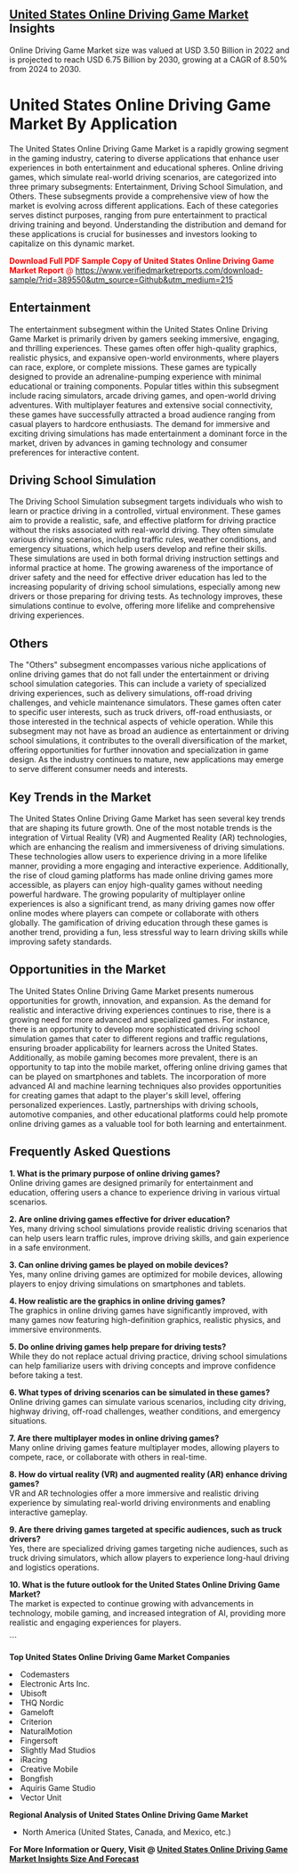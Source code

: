 <h2><a href="https://www.verifiedmarketreports.com/download-sample/?rid=389550&amp;utm_source=Github&amp;utm_medium=215" target="_blank">United States Online Driving Game Market</a> Insights</h2><p>Online Driving Game Market size was valued at USD 3.50 Billion in 2022 and is projected to reach USD 6.75 Billion by 2030, growing at a CAGR of 8.50% from 2024 to 2030.</p><p><h1>United States Online Driving Game Market By Application</h1><p>The United States Online Driving Game Market is a rapidly growing segment in the gaming industry, catering to diverse applications that enhance user experiences in both entertainment and educational spheres. Online driving games, which simulate real-world driving scenarios, are categorized into three primary subsegments: Entertainment, Driving School Simulation, and Others. These subsegments provide a comprehensive view of how the market is evolving across different applications. Each of these categories serves distinct purposes, ranging from pure entertainment to practical driving training and beyond. Understanding the distribution and demand for these applications is crucial for businesses and investors looking to capitalize on this dynamic market.</p><p><p><span class=""><span style="color: #ff0000;"><strong>Download Full PDF Sample Copy of United States Online Driving Game Market Report</strong> @ </span><a href="https://www.verifiedmarketreports.com/download-sample/?rid=389550&amp;utm_source=Github&amp;utm_medium=215" target="_blank">https://www.verifiedmarketreports.com/download-sample/?rid=389550&amp;utm_source=Github&amp;utm_medium=215</a></span></p></p><h2>Entertainment</h2><p>The entertainment subsegment within the United States Online Driving Game Market is primarily driven by gamers seeking immersive, engaging, and thrilling experiences. These games often offer high-quality graphics, realistic physics, and expansive open-world environments, where players can race, explore, or complete missions. These games are typically designed to provide an adrenaline-pumping experience with minimal educational or training components. Popular titles within this subsegment include racing simulators, arcade driving games, and open-world driving adventures. With multiplayer features and extensive social connectivity, these games have successfully attracted a broad audience ranging from casual players to hardcore enthusiasts. The demand for immersive and exciting driving simulations has made entertainment a dominant force in the market, driven by advances in gaming technology and consumer preferences for interactive content.</p><h2>Driving School Simulation</h2><p>The Driving School Simulation subsegment targets individuals who wish to learn or practice driving in a controlled, virtual environment. These games aim to provide a realistic, safe, and effective platform for driving practice without the risks associated with real-world driving. They often simulate various driving scenarios, including traffic rules, weather conditions, and emergency situations, which help users develop and refine their skills. These simulations are used in both formal driving instruction settings and informal practice at home. The growing awareness of the importance of driver safety and the need for effective driver education has led to the increasing popularity of driving school simulations, especially among new drivers or those preparing for driving tests. As technology improves, these simulations continue to evolve, offering more lifelike and comprehensive driving experiences.</p><h2>Others</h2><p>The "Others" subsegment encompasses various niche applications of online driving games that do not fall under the entertainment or driving school simulation categories. This can include a variety of specialized driving experiences, such as delivery simulations, off-road driving challenges, and vehicle maintenance simulators. These games often cater to specific user interests, such as truck drivers, off-road enthusiasts, or those interested in the technical aspects of vehicle operation. While this subsegment may not have as broad an audience as entertainment or driving school simulations, it contributes to the overall diversification of the market, offering opportunities for further innovation and specialization in game design. As the industry continues to mature, new applications may emerge to serve different consumer needs and interests.</p><h2>Key Trends in the Market</h2><p>The United States Online Driving Game Market has seen several key trends that are shaping its future growth. One of the most notable trends is the integration of Virtual Reality (VR) and Augmented Reality (AR) technologies, which are enhancing the realism and immersiveness of driving simulations. These technologies allow users to experience driving in a more lifelike manner, providing a more engaging and interactive experience. Additionally, the rise of cloud gaming platforms has made online driving games more accessible, as players can enjoy high-quality games without needing powerful hardware. The growing popularity of multiplayer online experiences is also a significant trend, as many driving games now offer online modes where players can compete or collaborate with others globally. The gamification of driving education through these games is another trend, providing a fun, less stressful way to learn driving skills while improving safety standards.</p><h2>Opportunities in the Market</h2><p>The United States Online Driving Game Market presents numerous opportunities for growth, innovation, and expansion. As the demand for realistic and interactive driving experiences continues to rise, there is a growing need for more advanced and specialized games. For instance, there is an opportunity to develop more sophisticated driving school simulation games that cater to different regions and traffic regulations, ensuring broader applicability for learners across the United States. Additionally, as mobile gaming becomes more prevalent, there is an opportunity to tap into the mobile market, offering online driving games that can be played on smartphones and tablets. The incorporation of more advanced AI and machine learning techniques also provides opportunities for creating games that adapt to the player's skill level, offering personalized experiences. Lastly, partnerships with driving schools, automotive companies, and other educational platforms could help promote online driving games as a valuable tool for both learning and entertainment.</p><h2>Frequently Asked Questions</h2><p><strong>1. What is the primary purpose of online driving games?</strong><br>Online driving games are designed primarily for entertainment and education, offering users a chance to experience driving in various virtual scenarios.</p><p><strong>2. Are online driving games effective for driver education?</strong><br>Yes, many driving school simulations provide realistic driving scenarios that can help users learn traffic rules, improve driving skills, and gain experience in a safe environment.</p><p><strong>3. Can online driving games be played on mobile devices?</strong><br>Yes, many online driving games are optimized for mobile devices, allowing players to enjoy driving simulations on smartphones and tablets.</p><p><strong>4. How realistic are the graphics in online driving games?</strong><br>The graphics in online driving games have significantly improved, with many games now featuring high-definition graphics, realistic physics, and immersive environments.</p><p><strong>5. Do online driving games help prepare for driving tests?</strong><br>While they do not replace actual driving practice, driving school simulations can help familiarize users with driving concepts and improve confidence before taking a test.</p><p><strong>6. What types of driving scenarios can be simulated in these games?</strong><br>Online driving games can simulate various scenarios, including city driving, highway driving, off-road challenges, weather conditions, and emergency situations.</p><p><strong>7. Are there multiplayer modes in online driving games?</strong><br>Many online driving games feature multiplayer modes, allowing players to compete, race, or collaborate with others in real-time.</p><p><strong>8. How do virtual reality (VR) and augmented reality (AR) enhance driving games?</strong><br>VR and AR technologies offer a more immersive and realistic driving experience by simulating real-world driving environments and enabling interactive gameplay.</p><p><strong>9. Are there driving games targeted at specific audiences, such as truck drivers?</strong><br>Yes, there are specialized driving games targeting niche audiences, such as truck driving simulators, which allow players to experience long-haul driving and logistics operations.</p><p><strong>10. What is the future outlook for the United States Online Driving Game Market?</strong><br>The market is expected to continue growing with advancements in technology, mobile gaming, and increased integration of AI, providing more realistic and engaging experiences for players.</p>```</p><p><strong>Top United States Online Driving Game Market Companies</strong></p><div data-test-id=""><p><li>Codemasters</li><li> Electronic Arts Inc.</li><li> Ubisoft</li><li> THQ Nordic</li><li> Gameloft</li><li> Criterion</li><li> NaturalMotion</li><li> Fingersoft</li><li> Slightly Mad Studios</li><li> iRacing</li><li> Creative Mobile</li><li> Bongfish</li><li> Aquiris Game Studio</li><li> Vector Unit</li></p><div><strong>Regional Analysis of&nbsp;United States Online Driving Game Market</strong></div><ul><li dir="ltr"><p dir="ltr">North America&nbsp;(United States, Canada, and Mexico, etc.)</p></li></ul><p><strong>For More Information or Query, Visit @&nbsp;</strong><strong><a href="https://www.verifiedmarketreports.com/product/online-driving-game-market/?utm_source=Github&amp;utm_medium=215" target="_blank">United States Online Driving Game Market Insights Size And Forecast</a></strong></p></div>
